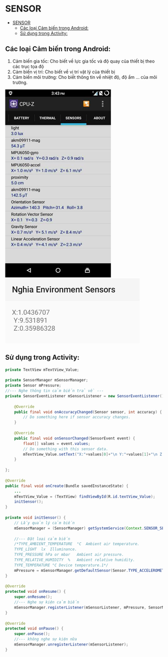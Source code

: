 # SENSOR

<!-- TOC -->

- [SENSOR](#sensor)
    - [Các loại Cảm biến trong Android:](#các-loại-cảm-biến-trong-android)
    - [Sử dụng trong Activity:](#sử-dụng-trong-activity)

<!-- /TOC -->

## Các loại Cảm biến trong Android:
1.	Cảm biến gia tốc: Cho biết về lực gia tốc và độ quay của thiết bị theo các trục tọa độ
2.	Cảm biến vị trí: Cho biết về vị trí vật lý của thiết bị
3.	Cảm biến môi trường: Cho biết thông tin về nhiệt độ, độ ẩm ... của môi trường.

![./Images/sensor-1-800x600.jpg](/Images/sensor-1-800x600.jpg)
![./Images/sensor_2.jpg](/Images/sensor_2.jpg)

## Sử dụng trong Activity:
```java
private TextView mTextView_Value;

private SensorManager mSensorManager;
private Sensor mPressure;
//--- Nghe thông tin cảm biến trả về ---
private SensorEventListener mSensorListener = new SensorEventListener() {

    @Override
    public final void onAccuracyChanged(Sensor sensor, int accuracy) {
        // Do something here if sensor accuracy changes.
    }

    @Override
    public final void onSensorChanged(SensorEvent event) {
        float[] values = event.values;
        // Do something with this sensor data.
        mTextView_Value.setText("X:"+values[0]+"\n Y:"+values[1]+"\n Z:"+values[2]);
    }

};

@Override
public final void onCreate(Bundle savedInstanceState) {
    ...
    mTextView_Value = (TextView) findViewById(R.id.textView_Value);
    initSensor();
}

private void initSensor() {
    // Lấy quản lý cảm biến
    mSensorManager = (SensorManager) getSystemService(Context.SENSOR_SERVICE);

	//--- Đặt loại cảm biến
    /*TYPE_AMBIENT_TEMPERATURE	°C	Ambient air temperature.
    TYPE_LIGHT	lx	Illuminance.
    TYPE_PRESSURE hPa or mbar	Ambient air pressure.
    TYPE_RELATIVE_HUMIDITY	%	Ambient relative humidity.
    TYPE_TEMPERATURE °C	Device temperature.1*/
    mPressure = mSensorManager.getDefaultSensor(Sensor.TYPE_ACCELEROMETER);
}

@Override
protected void onResume() {
    super.onResume();
	//--- Nghe sự kiện cảm biến
    mSensorManager.registerListener(mSensorListener, mPressure, SensorManager.SENSOR_DELAY_NORMAL);
}

@Override
protected void onPause() {
    super.onPause();
	//--- không nghe sự kiện nữa
    mSensorManager.unregisterListener(mSensorListener);
}
```